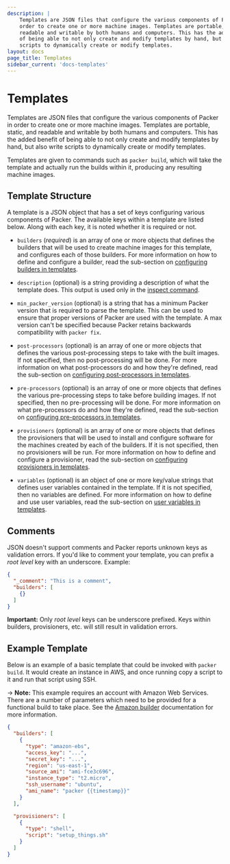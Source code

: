 ```yaml
---
description: |
    Templates are JSON files that configure the various components of Packer in
    order to create one or more machine images. Templates are portable, static, and
    readable and writable by both humans and computers. This has the added benefit
    of being able to not only create and modify templates by hand, but also write
    scripts to dynamically create or modify templates.
layout: docs
page_title: Templates
sidebar_current: 'docs-templates'
---
```


# Templates

Templates are JSON files that configure the various components of Packer in
order to create one or more machine images. Templates are portable, static, and
readable and writable by both humans and computers. This has the added benefit
of being able to not only create and modify templates by hand, but also write
scripts to dynamically create or modify templates.

Templates are given to commands such as `packer build`, which will take the
template and actually run the builds within it, producing any resulting machine
images.

## Template Structure

A template is a JSON object that has a set of keys configuring various
components of Packer. The available keys within a template are listed below.
Along with each key, it is noted whether it is required or not.

-   `builders` (*required*) is an array of one or more objects that defines the
    builders that will be used to create machine images for this template, and
    configures each of those builders. For more information on how to define
    and configure a builder, read the sub-section on [configuring builders in
    templates](/docs/templates/builders.html).

-   `description` (optional) is a string providing a description of what the
    template does. This output is used only in the [inspect
    command](/docs/commands/inspect.html).

-   `min_packer_version` (optional) is a string that has a minimum Packer
    version that is required to parse the template. This can be used to ensure
    that proper versions of Packer are used with the template. A max version
    can't be specified because Packer retains backwards compatibility with
    `packer fix`.

-   `post-processors` (optional) is an array of one or more objects that
    defines the various post-processing steps to take with the built images. If
    not specified, then no post-processing will be done. For more information
    on what post-processors do and how they're defined, read the sub-section on
    [configuring post-processors in
    templates](/docs/templates/post-processors.html).

-   `pre-processors` (optional) is an array of one or more objects that defines
    the various pre-processing steps to take before building images. If not
    specified, then no pre-processing will be done. For more information on
    what pre-processors do and how they're defined, read the sub-section on
    [configuring pre-processors in
    templates](/docs/templates/pre-processors.html).

-   `provisioners` (optional) is an array of one or more objects that defines
    the provisioners that will be used to install and configure software for
    the machines created by each of the builders. If it is not specified, then
    no provisioners will be run. For more information on how to define and
    configure a provisioner, read the sub-section on [configuring provisioners
    in templates](/docs/templates/provisioners.html).

-   `variables` (optional) is an object of one or more key/value strings that
    defines user variables contained in the template. If it is not specified,
    then no variables are defined. For more information on how to define and
    use user variables, read the sub-section on [user variables in
    templates](/docs/templates/user-variables.html).

## Comments

JSON doesn't support comments and Packer reports unknown keys as validation
errors. If you'd like to comment your template, you can prefix a *root level*
key with an underscore. Example:

``` json
{
  "_comment": "This is a comment",
  "builders": [
    {}
  ]
}
```

**Important:** Only *root level* keys can be underscore prefixed. Keys within
builders, provisioners, etc. will still result in validation errors.

## Example Template

Below is an example of a basic template that could be invoked with
`packer build`. It would create an instance in AWS, and once running copy a
script to it and run that script using SSH.

-&gt; **Note:** This example requires an account with Amazon Web Services.
There are a number of parameters which need to be provided for a functional
build to take place. See the [Amazon builder](/docs/builders/amazon.html)
documentation for more information.

``` json
{
  "builders": [
    {
      "type": "amazon-ebs",
      "access_key": "...",
      "secret_key": "...",
      "region": "us-east-1",
      "source_ami": "ami-fce3c696",
      "instance_type": "t2.micro",
      "ssh_username": "ubuntu",
      "ami_name": "packer {{timestamp}}"
    }
  ],

  "provisioners": [
    {
      "type": "shell",
      "script": "setup_things.sh"
    }
  ]
}
```
